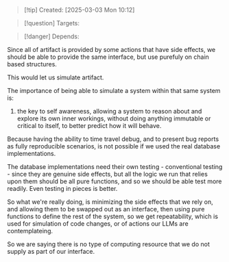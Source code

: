 
>[!tip] Created: [2025-03-03 Mon 10:12]

>[!question] Targets: 

>[!danger] Depends: 

Since all of artifact is provided by some actions that have side effects, we should be able to provide the same interface, but use purefuly on chain based structures.

This would let us simulate artifact.

The importance of being able to simulate a system within that same system is:
1. the key to self awareness, allowing a system to reason about and explore its own inner workings, without doing anything immutable or critical to itself, to better predict how it will behave.

Because having the ability to time travel debug, and to present bug reports as fully reproducible scenarios, is not possible if we used the real database implementations.

The database implementations need their own testing - conventional testing - since they are genuine side effects, but all the logic we run that relies upon them should be all pure functions, and so we should be able test more readily.  Even testing in pieces is better.

So what we're really doing, is minimizing the side effects that we rely on, and allowing them to be swapped out as an interface, then using pure functions to define the rest of the system, so we get repeatability, which is used for simulation of code changes, or of actions our LLMs are contemplateing.

So we are saying there is no type of computing resource that we do not supply as part of our interface.